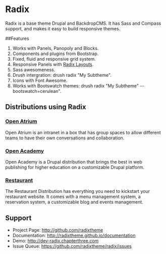 # Radix

Radix is a base theme Drupal and BackdropCMS. It has Sass and Compass support, and makes it easy to build responsive themes.

##Features

1. Works with Panels, Panopoly and Blocks.
2. Components and plugins from Bootstrap.
3. Fixed, fluid and responsive grid system.
4. Responsive Panels with [Radix Layouts](http://drupal.org/project/radix_layouts).
5. Sass awesomeness.
6. Drush intergration: drush radix "My Subtheme".
7. Icons with Font Awesome.
8. Works with Bootswatch themes: drush radix "My Subtheme" --bootswatch=cerulean".

## Distributions using Radix

### [Open Atrium](http://openatrium.com/)
Open Atrium is an intranet in a box that has group spaces to allow different teams to have their own conversations and collaboration.

### [Open Academy](http://drupal.org/project/openacademy)
Open Academy is a Drupal distribution that brings the best in web publishing for higher education on a customizable Drupal platform.

### [Restaurant](http://drupal.org/project/restaurant)
The Restaurant Distribution has everything you need to kickstart your restaurant website. It comes with a menu management system, a reservation system, a customizable blog and events management.

## Support

* Project Page:   http://github.com/radixtheme
* Documentation:  http://radixtheme.github.io/documentation
* Demo:           http://dev-radix.chapterthree.com
* Issue Queue:    https://github.com/radixtheme/radix/issues

